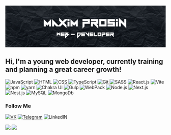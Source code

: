 [![Header](https://github.com/MaximProsin/MaximProsin/blob/main/assets/Group%207.jpg)](https://github.com/MaximProsin)

## Hi, I'm a young web developer, currently training and planning a great career growth!

![JavaScript](https://img.shields.io/badge/JavaScript-000?style=for-the-badge&logo=javascript)
![HTML](https://img.shields.io/badge/HTML-000?style=for-the-badge&logo=html5)
![CSS](https://img.shields.io/badge/CSS-000?style=for-the-badge&logo=css3&logoColor=blue)
![TypeScript](https://img.shields.io/badge/TypeScript-000?style=for-the-badge&logo=typescript)
![Git](https://img.shields.io/badge/Git-000?style=for-the-badge&logo=git)
![SASS](https://img.shields.io/badge/Sass-000?style=for-the-badge&logo=sass)
![React.js](https://img.shields.io/badge/React-000?style=for-the-badge&logo=react)
![Vite](https://img.shields.io/badge/Vite-000?style=for-the-badge&logo=vite)
![npm](https://img.shields.io/badge/npm-000?style=for-the-badge&logo=npm)
![yarn](https://img.shields.io/badge/yarn-000?style=for-the-badge&logo=yarn)
![Chakra UI](https://img.shields.io/badge/Chakra_Ui-000?style=for-the-badge&logo=chakraui)
![Gulp](https://img.shields.io/badge/Gulp-000?style=for-the-badge&logo=Gulp)
![WebPack](https://img.shields.io/badge/webpack-000?style=for-the-badge&logo=webpack)
![Node.js](https://img.shields.io/badge/Node.js-000?style=for-the-badge&logo=node.js)
![Next.js](https://img.shields.io/badge/Next.js-000?style=for-the-badge&logo=next.js)
![Nest.js](https://img.shields.io/badge/Nest.js-000?style=for-the-badge&logo=nestjs)
![MySQL](https://img.shields.io/badge/MySql-000?style=for-the-badge&logo=mysql)
![MongoDb](https://img.shields.io/badge/MongoDB-000?style=for-the-badge&logo=mongodb)


### Follow Me

[![VK](https://img.shields.io/badge/VK-000?style=for-the-badge&logo=vk&logoColor=blue)](https://vk.com/maximprosin)
[![Telegram](https://img.shields.io/badge/Telegram-000?style=for-the-badge&logo=telegram)](https://t.me/maxim_prosin)
![LinkedIN](https://img.shields.io/badge/Linkedin-000?style=for-the-badge&logo=linkedin&logoColor=blue)


<a href="https://github.com/anuraghazra/github-readme-stats">
  <img height=200 margin-right=5px align="center" src="https://github-readme-stats.vercel.app/api?username=maximprosin&show_icons=true&theme=cobalt" />
</a>
<a href="https://github.com/anuraghazra/convoychat">
  <img height=200 margin-left=5px align="center" src="https://github-readme-stats.vercel.app/api/top-langs/?username=maximprosin&layout=donut&theme=cobalt" />
</a>